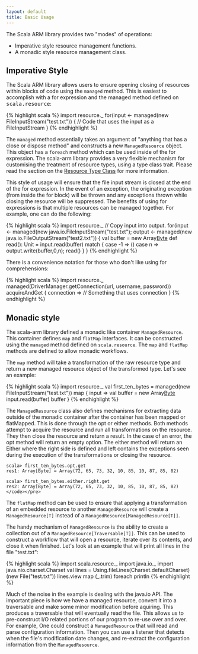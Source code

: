 ```yaml
---
layout: default
title: Basic Usage
---
```


The Scala ARM library provides two "modes" of operations:

* Imperative style resource management functions.
* A monadic style resource management class.

## Imperative Style ##

The Scala ARM library allows users to ensure opening closing of resources within blocks of code using the `managed` method.   This is easiest to accomplish with a for expression and the managed method defined on <tt>scala.resource</tt>:

{% highlight scala %}
import resource._
for(input <- managed(new FileInputStream("test.txt")) {
  // Code that uses the input as a FileInputStream
}
{% endhighlight %}


The `managed` method essentially takes an argument of "anything that has a close or dispose method" and constructs a new `ManagedResource` object.   This object has a `foreach` method which can be used inside of the for expression.  The scala-arm library provides a very flexible mechanism for customising the treatment of resource types, using a type class trait.   Please read the section on the [Resource Type Class](resource.html) for more information.

This style of usage will ensure that the file input stream is closed at the end of the for expression.   In the event of an exception, the originating exception (from inside the for block) will be thrown and any exceptions thrown while closing the resource will be suppressed.   The benefits of using for expressions is that multiple resources can be managed together.  For example, one can do the following:

{% highlight scala %}
import resource._
// Copy input into output.
for(input <- managed(new java.io.FileInputStream("test.txt"); 
     output <- managed(new java.io.FileOutputStream("test2.txt")) {
  val buffer = new Array[Byte](512)
  def read(): Unit = input.read(buffer) match {
    case -1 => ()
    case  n => output.write(buffer,0,n); read()
  }
}
{% endhighlight %}


There is a convenience notation for those who don't like using for comprehensions:

{% highlight scala %}
import resource._
managed(DriverManager.getConnection(url, username, password)) acquireAndGet {
  connection =>
   // Something that uses connection
}
{% endhighlight %}

## Monadic style ##

The scala-arm library defined a monadic like container `ManagedResource`.   This container defines `map` and `flatMap` interfaces.   It can be constructed using the `managed` method defined on `scala.resource`.   The `map` and `flatMap` methods are defined to allow monadic workflows.

The `map` method will take a transformation of the raw resource type and return a new managed resource object of the transformed type.   Let's see an example:

{% highlight scala %}
import resource._
val first_ten_bytes = managed(new FileInputStream("test.txt")) map { 
  input =>
     val buffer = new Array[Byte](10)
     input.read(buffer)
     buffer
}
{% endhighlight %}

The `ManagedResource` class also defines mechanisms for extracting data outside of the monadic container after the container has been mapped or flatMapped.  This is done through the opt or either methods.   Both methods attempt to acquire the resource and run all transformations on the resource.  They then close the resource and return a result.   In the case of an error, the opt method will return an empty option.  The either method will return an Either where the right side is defined and left contains the exceptions seen during the execution of the transformations or closing the resource.

    scala> first_ten_bytes.opt.get
    res1: Array[Byte] = Array(72, 65, 73, 32, 10, 85, 10, 87, 85, 82)
    
    scala> first_ten_bytes.either.right.get
    res2: Array[Byte] = Array(72, 65, 73, 32, 10, 85, 10, 87, 85, 82)</code></pre>

The `flatMap` method can be used to ensure that applying a transformation of an embedded resource to another `ManagedResource` will create a `ManagedResource[T]` instead of a `ManagedResource[ManagedResource[T]]`.

The handy mechanism of `ManagedResource` is the ability to create a collection out of a `ManagedResource[Traversable[T]]`.  This can be used to construct a workflow that will open a resource, iterate over its contents, and close it when finished.  Let's look at an example that will print all lines in the file "test.txt":

{% highlight scala %}
import scala.resource._
import java.io._
import java.nio.charset.Charset
val lines = Using.fileLines(Charset.defaultCharset)(new File("test.txt"))
lines.view map (_.trim) foreach println
{% endhighlight %}

Much of the noise in the example is dealing with the java.io API.   The important piece is how we have a managed resource, convert it into a traversable and make some minor modification before aquiring.   This produces a traversable that will eventually read the file.   This allows us to pre-construct I/O related portions of our program to re-use over and over.   For example,  One could construct a `ManagedResource` that will read and parse configuration information.   Then you can use a listener that detects when the file's modification date changes, and re-extract the configuration information from the `ManagedResource`.

